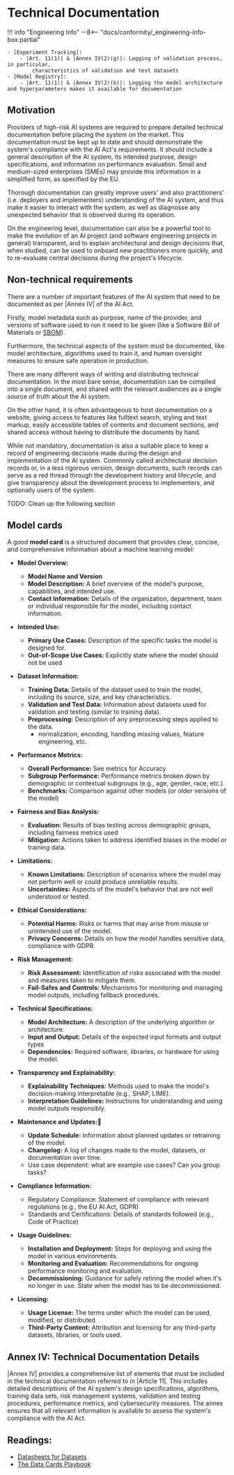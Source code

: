 # Technical Documentation

!!! info "Engineering Info"
    --8<-- "docs/conformity/_engineering-info-box.partial"

    - [Experiment Tracking]:
        - |Art. 11(1)| & |Annex IV(2)(g)|: Logging of validation process, in particular,
            characteristics of validation and test datasets
    - [Model Registry]:
        - |Art. 11(1)| & |Annex IV(2)(b)|: Logging the model architecture and hyperparameters makes it available for documentation

## Motivation

Providers of high-risk AI systems are required to prepare detailed technical documentation before placing the system on the market.
This documentation must be kept up to date and should demonstrate the system's compliance with the AI Act's requirements.
It should include a general description of the AI system, its intended purpose, design specifications, and information on performance evaluation.
Small and medium-sized enterprises (SMEs) may provide this information in a simplified form, as specified by the EU.

Thorough documentation can greatly improve users' and also practitioners' (i.e. deployers and implementers) understanding of the AI system, and thus make it easier to interact with the system, as well as diagnosse any unexpected behavior that is observed during its operation.

On the engineering level, documentation can also be a powerful tool to make the evolution of an AI project (and software engineering projects in general) transparent, and to explain architectural and design decisions that, when studied, can be used to onboard new practitioners more quickly, and to re-evaluate central decisions during the project's lifecycle.

## Non-technical requirements

There are a number of important features of the AI system that need to be documented as per |Annex IV| of the AI Act.

Firstly, model metadata such as purpose, name of the provider, and versions of software used to run it need to be given (like a Software Bill of Materials or [SBOM](https://www.cisa.gov/sbom)).

Furthermore, the technical aspects of the system must be documented, like model architecture, algorithms used to train it, and human oversight measures to ensure safe operation in production.

There are many different ways of writing and distributing technical documentation.
In the most bare sense, documentation can be compiled into a single document, and shared with the relevant audiences as a single source of truth about the AI system.

On the other hand, it is often advantageous to host documentation on a website, giving access to features like fulltext search, styling and text markup, easily accessible tables of contents and document sections, and shared access without having to distribute the documents by hand.

While not mandatory, documentation is also a suitable place to keep a record of engineering decisions made during the design and implementation of the AI system.
Commonly called architectural decision records or, in a less rigorous version, design documents, such records can serve as a red thread through the development history and lifecycle, and give transparency about the development process to implementers, and optionally users of the system.

TODO: Clean up the following section

## Model cards

A good **model card** is a structured document that provides clear, concise, and comprehensive information about a machine learning model:

- **Model Overview:**
    - **Model Name and Version**
    - **Model Description:** A brief overview of the model's purpose, capabilities, and intended use.
    - **Contact Information:** Details of the organization, department, team or individual responsible for the model, including contact information.
- **Intended Use:**
    - **Primary Use Cases:** Description of the specific tasks the model is designed for.
    - **Out-of-Scope Use Cases:** Explicitly state where the model should not be used
- **Dataset Information:**
    - **Training Data:** Details of the dataset used to train the model, including its source, size, and key characteristics.
    - **Validation and Test Data:** Information about datasets used for validation and testing (similar to training data).
    - **Preprocessing:** Description of any preprocessing steps applied to the data.
        - normalization, encoding, handling missing values, feature engineering, etc.
- **Performance Metrics:**
    - **Overall Performance:** See metrics for Accuracy
    - **Subgroup Performance:** Performance metrics broken down by demographic or contextual subgroups (e.g., age, gender, race, etc.).
    - **Benchmarks:** Comparison against other models (or older versions of the model)
- **Fairness and Bias Analysis:**
    - **Evaluation:** Results of bias testing across demographic groups, including fairness metrics used
    - **Mitigation:** Actions taken to address identified biases in the model or training data.
- **Limitations:**
    - **Known Limitations:** Description of scenarios where the model may not perform well or could produce unreliable results.
    - **Uncertainties:** Aspects of the model's behavior that are not well understood or tested.

- **Ethical Considerations:**
    - **Potential Harms:** Risks or harms that may arise from misuse or unintended use of the model.
    - **Privacy Concerns:** Details on how the model handles sensitive data, compliance with GDPR.
- **Risk Management:**
    - **Risk Assessment:** Identification of risks associated with the model and measures taken to mitigate them.
    - **Fail-Safes and Controls:** Mechanisms for monitoring and managing model outputs, including fallback procedures.
- **Technical Specifications:**
    - **Model Architecture:** A description of the underlying algorithm or architecture.
    - **Input and Output:** Details of the expected input formats and output types
    - **Dependencies:** Required software, libraries, or hardware for using the model.
- **Transparency and Explainability:**
    - **Explainability Techniques:** Methods used to make the model's decision-making interpretable (e.g., SHAP, LIME).
    - **Interpretation Guidelines:** Instructions for understanding and using model outputs responsibly.
- **Maintenance and Updates:🍏**
    - **Update Schedule:** Information about planned updates or retraining of the model.
    - **Changelog:** A log of changes made to the model, datasets, or documentation over time.
    - Use case dependent: what are example use cases? Can you group tasks?
- **Compliance Information:**
    - Regulatory Compliance: Statement of compliance with relevant regulations (e.g., the EU AI Act, GDPR)
    - Standards and Certifications: Details of standards followed (e.g., Code of Practice)
- **Usage Guidelines:**
    - **Installation and Deployment:** Steps for deploying and using the model in various environments.
    - **Monitoring and Evaluation:** Recommendations for ongoing performance monitoring and evaluation.
    - **Decommissioning:** Guidance for safely retiring the model when it's no longer in use. State when the model has to be decommissioned.
- **Licensing:**
    - **Usage License:** The terms under which the model can be used, modified, or distributed.
    - **Third-Party Content:** Attribution and licensing for any third-party datasets, libraries, or tools used.

## Annex IV: Technical Documentation Details

|Annex IV| provides a comprehensive list of elements that must be included in the technical documentation referred to in |Article 11|.
This includes detailed descriptions of the AI system's design specifications, algorithms, training data sets, risk management systems, validation and testing procedures, performance metrics, and cybersecurity measures.
The annex ensures that all relevant information is available to assess the system's compliance with the AI Act.


## Readings:
- [Datasheets for Datasets](https://arxiv.org/abs/1803.09010)
- [The Data Cards Playbook](https://sites.research.google/datacardsplaybook/)


<!-- Reference Links -->
[Experiment Tracking]: ../engineering-practice/experiment-tracking.md
[Model Registry]: ../engineering-practice/model-registry.md
[Explainability]: ../engineering-practice/explainability.md
